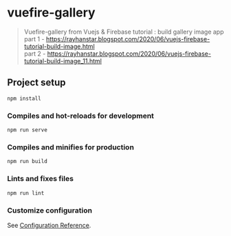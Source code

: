# vuefire-gallery

> Vuefire-gallery from Vuejs & Firebase tutorial : build gallery image app
<br /> part 1 - https://rayhanstar.blogspot.com/2020/06/vuejs-firebase-tutorial-build-image.html
<br /> part 2 - https://rayhanstar.blogspot.com/2020/06/vuejs-firebase-tutorial-build-image_11.html

## Project setup
```
npm install
```

### Compiles and hot-reloads for development
```
npm run serve
```

### Compiles and minifies for production
```
npm run build
```

### Lints and fixes files
```
npm run lint
```

### Customize configuration
See [Configuration Reference](https://cli.vuejs.org/config/).
